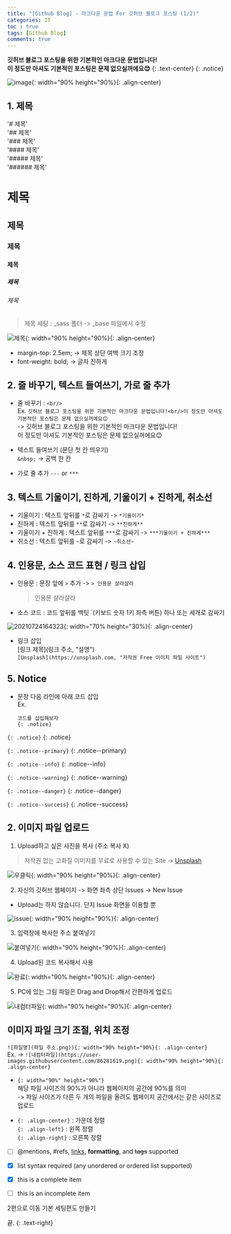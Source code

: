 ```yaml
---
title: "[Github Blog] - 마크다운 문법 For 깃허브 블로그 포스팅 (1/2)"
categories: IT
toc : true
tags: [Github Blog] 
comments: true
---
```


**깃허브 블로그 포스팅을 위한 기본적인 마크다운 문법입니다!<br/>이 정도만 아셔도 기본적인 포스팅은 문제 없으실꺼에요😊**
{: .text-center}
{: .notice}

![image](https://user-images.githubusercontent.com/86281619/126859554-45f23910-0618-4ecb-b2fe-fd1a0b340eff.png){: width="90% height="90%}{: .align-center}

## 1. 제목

'# 제목'<br/>
'## 제목'<br/>
'### 제목'<br/>
'#### 제목'<br/>
'##### 제목'<br/>
'###### 제목'

# 제목
## 제목
### 제목
#### 제목
##### 제목
###### 제목

> 제목 세팅 : _sass 폴더 -> _base 파일에서 수정

![제목](https://user-images.githubusercontent.com/86281619/126860055-36668e18-d13e-460c-b9c8-6cc95b697a7b.png){: width="90% height="90%}{: .align-center}

  * margin-top: 2.5em; -> 제목 상단 여백 크기 조정
  * font-weight: bold; -> 글자 진하게

## 2. 줄 바꾸기, 텍스트 들여쓰기, 가로 줄 추가

* 줄 바꾸기 : `<br/>`<br/>
  Ex. `깃허브 블로그 포스팅을 위한 기본적인 마크다운 문법입니다!<br/>이 정도만 아셔도 기본적인 포스팅은 문제 없으실꺼에요😊`<br/>
  -> 깃허브 블로그 포스팅을 위한 기본적인 마크다운 문법입니다!<br/>이 정도만 아셔도 기본적인 포스팅은 문제 없으실꺼에요😊

* 텍스트 들여쓰기 (문단 첫 칸 띄우기)<br/>
  `&nbsp;` -> 공백 한 칸

* 가로 줄 추가
  `---` or `***`

## 3. 텍스트 기울이기, 진하게, 기울이기 + 진하게, 취소선

* 기울이기 : 텍스트 앞뒤를 `*`로 감싸기 -> `*기울이기*`
* 진하게 : 텍스트 앞뒤를 `**`로 감싸기 -> `**진하게**`
* 기울이기 + 진하게 : 텍스트 앞뒤를 `***`로 감싸기 -> `***기울이기 + 진하게***`
* 취소선 : 텍스트 앞뒤를 `~`로 감싸기 -> `~취소선~`

## 4. 인용문, 소스 코드 표현 / 링크 삽입

* 인용문 : 문장 앞에 `>` 추가 -> `> 인용문 샬라샬라`<br/>
  > 인용문 샬라샬라

* 소스 코드 : 코드 앞뒤를 백팃 `(키보드 숫자 1키 좌측 버튼) 하나 또는 세개로 감싸기
 
 ![20210724164323](https://user-images.githubusercontent.com/86281619/126861415-fe8ef81f-ecb2-4502-9511-b8ef6c8ab4df.png){: width="70% height="30%}{: .align-center}

* 링크 삽입<br/>
  [링크 제목](링크 주소, "설명")<br/>
  `[Unsplash](https://unsplash.com, "저작권 Free 이미지 파일 사이트")`

## 5. Notice 

* 문장 다음 라인에 아래 코드 삽입<br/>
  Ex.<br/>
  ```
  코드를 삽입해보자
  {: .notice}
  ```

`{: .notice}`
{: .notice}

`{: .notice--primary}`
{: .notice--primary}

`{: .notice--info}`
{: .notice--info}

`{: .notice--warning}`
{: .notice--warning}

`{: .notice--danger}`
{: .notice--danger}

`{: .notice--success}`
{: .notice--success}


## 2. 이미지 파일 업로드

 1) Upload하고 싶은 사진을 복사 (주소 복사 X)
 > 저작권 없는 고화질 이미지를 무료로 사용할 수 있는 Site -> [Unsplash](https://unsplash.com)

![우클릭](https://user-images.githubusercontent.com/86281619/126859500-a327278e-00ac-48f9-b4b2-e04f592bbad9.png){: width="90% height="90%}{: .align-center}

 2) 자신의 깃허브 웹페이지 -> 화면 좌측 상단 Issues -> New Issue
 * Upload는 하지 않습니다. 단지 Issue 화면을 이용할 뿐

![issue](https://user-images.githubusercontent.com/86281619/126859502-4be049ee-f6e7-49ad-a3f9-138315b9c669.png){: width="90% height="90%}{: .align-center}

 3) 입력창에 복사한 주소 붙여넣기

![붙여넣기](https://user-images.githubusercontent.com/86281619/126859496-0d3d2605-d8dd-4e03-99eb-f861875a5b4b.png){: width="90% height="90%}{: .align-center}

 4) Upload된 코드 복사해서 사용

![완료](https://user-images.githubusercontent.com/86281619/126859498-347d42b5-312e-4a4d-9cb9-85d5a4c1fd31.png){: width="90% height="90%}{: .align-center}

 5) PC에 있는 그림 파일은 Drag and Drop해서 간편하게 업로드

![내컴터파일](https://user-images.githubusercontent.com/86281619/126859495-332c654c-53f1-4be0-a943-ef66e551ddf5.png){: width="90% height="90%}{: .align-center}

## 이미지 파일 크기 조절, 위치 조정

```![파일명](파일 주소.png)){: width="90% height="90%}{: .align-center}```<br/>
Ex. -> ```![내컴터파일](https://user-images.githubusercontent.com/86281619.png){: width="90% height="90%}{: .align-center}```

 * `{: width="90%" height="90%"}`<br/>
    해당 파일 사이즈의 90%가 아니라 웹페이지의 공간에 90%를 의미<br/>
    -> 파일 사이즈가 다른 두 개의 파일을 올려도 웹페이지 공간에서는 같은 사이즈로 업로드

 * `{: .align-center}` : 가운데 정렬<br/>
   `{: .align-left}` : 왼쪽 정렬<br/>
   `{: .align-right}` : 오른쪽 정렬

- [ ] @mentions, #refs, [links](), **formatting**, and <del>tags</del> supported
- [x] list syntax required (any unordered or ordered list supported)
- [x] this is a complete item
- [ ] this is an incomplete item


2편으로 이동
기본 세팅편도 만들기

끝.
{: .text-right}
